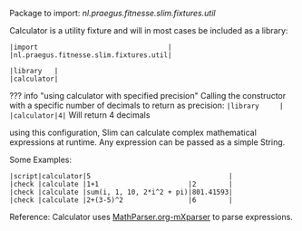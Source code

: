 Package to import: _nl.praegus.fitnesse.slim.fixtures.util_

Calculator is a utility fixture and will in most cases be included as a library:

```
|import                                |
|nl.praegus.fitnesse.slim.fixtures.util|

|library   |
|calculator|
```

??? info "using calculator with specified precision"
    Calling the constructor with a specific number of decimals to return as precision:
    ```
    |library     |
    |calculator|4|
    ```
    Will return 4 decimals


using this configuration, Slim can calculate complex mathematical expressions at runtime. 
Any expression can be passed as a simple String. 

Some Examples:

```
|script|calculator|5                                  |
|check |calculate |1+1                      |2        |
|check |calculate |sum(i, 1, 10, 2*i^2 + pi)|801.41593|
|check |calculate |2+(3-5)^2                |6        |
```

Reference: Calculator uses <a href="https://github.com/mariuszgromada/MathParser.org-mXparser" target="_blank">MathParser.org-mXparser</a> to parse expressions.